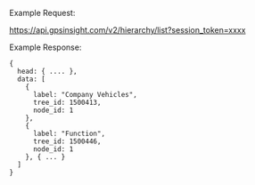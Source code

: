 Example Request:

https://api.gpsinsight.com/v2/hierarchy/list?session_token=xxxx

Example Response:

    {
      head: { .... },
      data: [
        {
          label: "Company Vehicles",
          tree_id: 1500413,
          node_id: 1
        },
        {
          label: "Function",
          tree_id: 1500446,
          node_id: 1
        }, { ... }
      ]
    }
